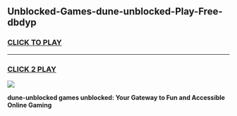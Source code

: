 
## Unblocked-Games-dune-unblocked-Play-Free-dbdyp
<h3>
<a href="https://premium76.site?title=dune-unblocked&ref=20M">CLICK TO PLAY</a></h3>
<hr>

<h3>
<a href="https://premium76.site?title=dune-unblocked&ref=20M">CLICK 2 PLAY</a>
  
</h3>

<a href="https://premium76.site?title=dune-unblocked&ref=19M"><img src="https://clearcache.store/games.png"></a>


**dune-unblocked games unblocked: Your Gateway to Fun and Accessible Online Gaming**
